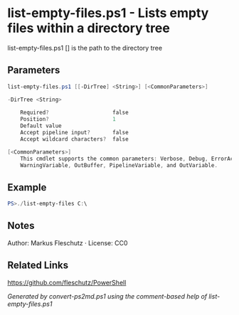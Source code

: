 # list-empty-files.ps1 - Lists empty files within a directory tree

list-empty-files.ps1 [<DirTree>]
<DirTree> is the path to the directory tree

## Parameters
```powershell
list-empty-files.ps1 [[-DirTree] <String>] [<CommonParameters>]

-DirTree <String>
    
    Required?                    false
    Position?                    1
    Default value                
    Accept pipeline input?       false
    Accept wildcard characters?  false

[<CommonParameters>]
    This cmdlet supports the common parameters: Verbose, Debug, ErrorAction, ErrorVariable, WarningAction, 
    WarningVariable, OutBuffer, PipelineVariable, and OutVariable.
```

## Example
```powershell
PS>./list-empty-files C:\
```


## Notes
Author: Markus Fleschutz · License: CC0

## Related Links
https://github.com/fleschutz/PowerShell

*Generated by convert-ps2md.ps1 using the comment-based help of list-empty-files.ps1*
